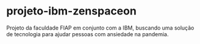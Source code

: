 # projeto-ibm-zenspaceon
Projeto da faculdade FIAP em conjunto com a IBM, buscando uma solução de tecnologia para ajudar pessoas com ansiedade na pandemia.
